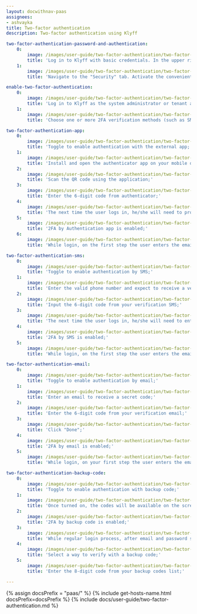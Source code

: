 ```yaml
---
layout: docwithnav-paas
assignees:
- ashvayka
title: Two-factor authentication
description: Two-factor authentication using Klyff

two-factor-authentication-password-and-authentication:
    0:
        image: /images/user-guide/two-factor-authentication/two-factor-authentication-password-and-authentication-1-pe.png
        title: 'Log in to Klyff with basic credentials. In the upper right corner, click on the three dots icon. In the dropdown menu, proceed with "Account";'
    1:
        image: /images/user-guide/two-factor-authentication/two-factor-authentication-password-and-authentication-2-pe.png
        title: 'Navigate to the "Security" tab. Activate the convenient verification method. One can activate multiple providers. Then, save changes.'

enable-two-factor-authentication:
    0:
        image: /images/user-guide/two-factor-authentication/two-factor-authentication-1-paas.png
        title: 'Log in to Klyff as the system administrator or tenant administrator. Navigate to the "Two-factor authentication" page of the "Security" section. Uncheck the box labeled "Use system two factor auth settings";'
    1:
        image: /images/user-guide/two-factor-authentication/two-factor-authentication-2-pe.png
        title: 'Choose one or more 2FA verification methods (such as SMS, email, or authenticator app), and set up details like verification message template, verification code lifetime, total allowed time for verification, etc. Save changes to apply the configuration.'

two-factor-authentication-app:
    0:
        image: /images/user-guide/two-factor-authentication/two-factor-authentication-app-1-pe.png
        title: 'Toggle to enable authentication with the external app;'
    1:
        image: /images/user-guide/two-factor-authentication/two-factor-authentication-app-2-pe.png
        title: 'Install and open the authenticator app on your mobile device;'
    2:
        image: /images/user-guide/two-factor-authentication/two-factor-authentication-app-3-pe.png
        title: 'Scan the QR code using the application;'
    3:
        image: /images/user-guide/two-factor-authentication/two-factor-authentication-app-4-pe.png
        title: 'Enter the 6-digit code from authenticator;'
    4:
        image: /images/user-guide/two-factor-authentication/two-factor-authentication-app-5-pe.png
        title: 'The next time the user logs in, he/she will need to provide the code rendered by the application. Click "Done";'
    5:
        image: /images/user-guide/two-factor-authentication/two-factor-authentication-app-6-pe.png
        title: '2FA by Authentication app is enabled;'
    6:
        image: /images/user-guide/two-factor-authentication/two-factor-authentication-app-7-pe.png
        title: 'While login, on the first step the user enters the email and password. Afterward, user should enter the security code from the authenticator app.'

two-factor-authentication-sms:
    0:
        image: /images/user-guide/two-factor-authentication/two-factor-authentication-sms-1-pe.png
        title: 'Toggle to enable authentication by SMS;'
    1:
        image: /images/user-guide/two-factor-authentication/two-factor-authentication-sms-3-pe.png
        title: 'Enter the valid phone number and expect to receive a verification short message;'
    2:
        image: /images/user-guide/two-factor-authentication/two-factor-authentication-sms-4-pe.png
        title: 'Input the 6-digit code from your verification SMS;'
    3:
        image: /images/user-guide/two-factor-authentication/two-factor-authentication-sms-5-pe.png
        title: 'The next time the user logs in, he/she will need to enter the code from SMS. Click "Done";'
    4:
        image: /images/user-guide/two-factor-authentication/two-factor-authentication-sms-6-pe.png
        title: '2FA by SMS is enabled;'
    5:
        image: /images/user-guide/two-factor-authentication/two-factor-authentication-sms-7-pe.png
        title: 'While login, on the first step the user enters the email and password. Afterward, user should enter the security code from your SMS.'

two-factor-authentication-email:
    0:
        image: /images/user-guide/two-factor-authentication/two-factor-authentication-email-1-pe.png
        title: 'Toggle to enable authentication by email;'
    1:
        image: /images/user-guide/two-factor-authentication/two-factor-authentication-email-2-pe.png
        title: 'Enter an email to receive a secret code;'
    2:
        image: /images/user-guide/two-factor-authentication/two-factor-authentication-email-4-pe.png
        title: 'Enter the 6-digit code from your verification email;'
    3:
        image: /images/user-guide/two-factor-authentication/two-factor-authentication-email-5-pe.png
        title: 'Click "Done";'
    4:
        image: /images/user-guide/two-factor-authentication/two-factor-authentication-email-6-pe.png
        title: '2FA by email is enabled;'
    5:
        image: /images/user-guide/two-factor-authentication/two-factor-authentication-email-9-pe.png
        title: 'While login, on your first step the user enters the email and password. Afterward, user should enter the security code from your mailbox.'

two-factor-authentication-backup-code:
    0:
        image: /images/user-guide/two-factor-authentication/two-factor-authentication-backup-code-1-pe.png
        title: 'Toggle to enable authentication with backup code;'
    1:
        image: /images/user-guide/two-factor-authentication/two-factor-authentication-backup-code-2-pe.png
        title: 'Once turned on, the codes will be available on the screen. The user can download them (txt) or print them. Each backup code can be used once;'
    2:
        image: /images/user-guide/two-factor-authentication/two-factor-authentication-backup-code-3-pe.png
        title: '2FA by backup code is enabled;'
    3:
        image: /images/user-guide/two-factor-authentication/two-factor-authentication-backup-code-5-pe.png
        title: 'While regular login process, after email and password step click “Try another way” button;'
    4:
        image: /images/user-guide/two-factor-authentication/two-factor-authentication-backup-code-6-pe.png
        title: 'Select a way to verify with a backup code;'
    5:
        image: /images/user-guide/two-factor-authentication/two-factor-authentication-backup-code-7-pe.png
        title: 'Enter the 8-digit code from your backup codes list;'

---
```


{% assign docsPrefix = "paas/" %}
{% include get-hosts-name.html docsPrefix=docsPrefix %}
{% include docs/user-guide/two-factor-authentication.md %}